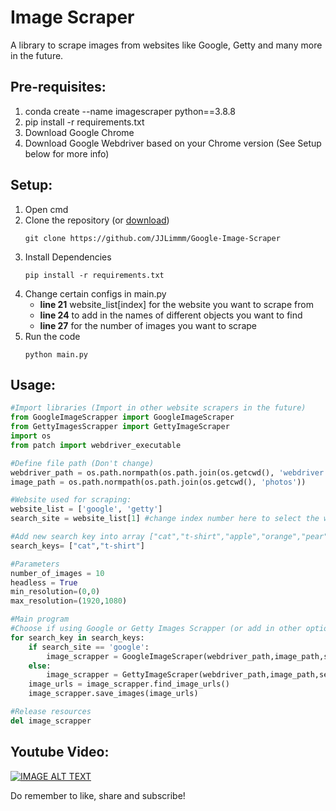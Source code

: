 # Image Scraper
A library to scrape images from websites like Google, Getty and many more in the future.

## Pre-requisites:
1. conda create --name imagescraper python==3.8.8
2. pip install -r requirements.txt
3. Download Google Chrome 
4. Download Google Webdriver based on your Chrome version (See Setup below for more info)

## Setup:
1. Open cmd
2. Clone the repository (or [download](https://github.com/JJLimmm/Google-Image-Scraper/archive/refs/heads/master.zip))
    ```
    git clone https://github.com/JJLimmm/Google-Image-Scraper
    ```
3. Install Dependencies
    ```
    pip install -r requirements.txt
    ```
4. Change certain configs in main.py
    - **line 21** website_list[index] for the website you want to scrape from
    - **line 24** to add in the names of different objects you want to find
    - **line 27** for the number of images you want to scrape
5. Run the code
    ```
    python main.py
    ```

## Usage:
```python
#Import libraries (Import in other website scrapers in the future)
from GoogleImageScrapper import GoogleImageScraper
from GettyImagesScrapper import GettyImageScraper
import os
from patch import webdriver_executable

#Define file path (Don't change)
webdriver_path = os.path.normpath(os.path.join(os.getcwd(), 'webdriver', webdriver_executable()))
image_path = os.path.normpath(os.path.join(os.getcwd(), 'photos'))

#Website used for scraping: 
website_list = ['google', 'getty']
search_site = website_list[1] #change index number here to select the website you are using

#Add new search key into array ["cat","t-shirt","apple","orange","pear","fish"]
search_keys= ["cat","t-shirt"]

#Parameters
number_of_images = 10
headless = True
min_resolution=(0,0)
max_resolution=(1920,1080)

#Main program
#Choose if using Google or Getty Images Scrapper (or add in other options next time)
for search_key in search_keys:
    if search_site == 'google':
        image_scrapper = GoogleImageScraper(webdriver_path,image_path,search_key,number_of_images,headless,min_resolution,max_resolution)
    else:
        image_scrapper = GettyImageScraper(webdriver_path,image_path,search_key,number_of_images,headless,min_resolution,max_resolution)
    image_urls = image_scrapper.find_image_urls()
    image_scrapper.save_images(image_urls)

#Release resources    
del image_scrapper

```
## Youtube Video:
[![IMAGE ALT TEXT](https://github.com/ohyicong/Google-Image-Scraper/blob/master/youtube_thumbnail.PNG)](https://youtu.be/QZn_ZxpsIw4 "Google Image Scraper")

Do remember to like, share and subscribe!